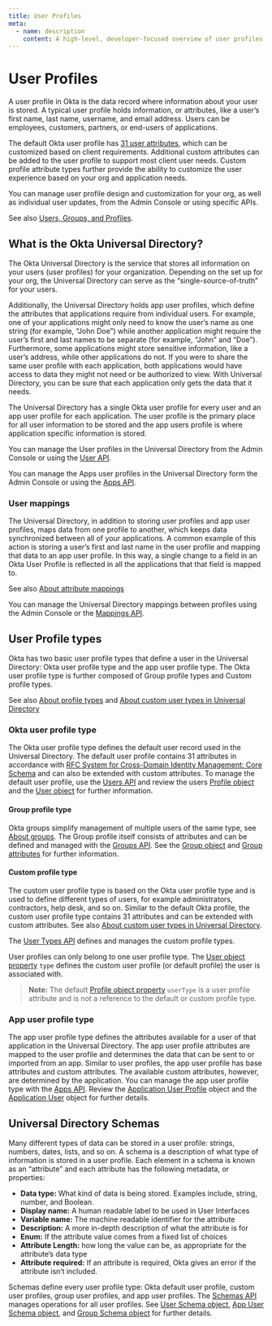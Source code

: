```yaml
---
title: User Profiles
meta:
  - name: description
    content: A high-level, developer-focused overview of user profiles and the Okta Universal Directory.
---
```


# User Profiles

A user profile in Okta is the data record where information about your user is stored. A typical user profile holds information, or attributes, like a user’s first name, last name, username, and email address. Users can be employees, customers, partners, or end-users of applications.

The default Okta user profile has [31 user attributes](/docs/reference/api/users/#default-profile-properties), which can be customized based on client requirements. Additional custom attributes can be added to the user profile to support most client user needs. Custom profile attribute types further provide the ability to customize the user experience based on your org and application needs.

You can manage user profile design and customization for your org, as well as individual user updates, from the Admin Console or using specific APIs.

See also [Users, Groups, and Profiles](https://help.okta.com/en/prev/Content/Topics/users-groups-profiles/usgp-main.htm).

## What is the Okta Universal Directory?

The Okta Universal Directory is the service that stores all information on your users (user profiles) for your organization. Depending on the set up for your org, the Universal Directory can serve as the “single-source-of-truth” for your users.

Additionally, the Universal Directory holds app user profiles, which define the attributes that applications require from individual users. For example, one of your applications might only need to know the user’s name as one string (for example, “John Doe”) while another application might require the user’s first and last names to be separate (for example,  “John” and “Doe”). Furthermore, some applications might store sensitive information, like a user’s address, while other applications do not. If you were to share the same user profile with each application, both applications would have access to data they might not need or be authorized to view. With Universal Directory, you can be sure that each application only gets the data that it needs.

The Universal Directory has a single Okta user profile for every user and an app user profile for each application. The user profile is the primary place for all user information to be stored and the app users profile is where application specific information is stored.

You can manage the User profiles in the Universal Directory from the Admin Console or using the [User API](/docs/reference/api/users).

You can manage the Apps user profiles in the Universal Directory form the Admin Console or using the [Apps API](/docs/reference/api/apps).

### User mappings

The Universal Directory, in addition to storing user profiles and app user profiles, maps data from one profile to another, which keeps data synchronized between all of your applications. A common example of this action is storing a user’s first and last name in the user profile and mapping that data to an app user profile. In this way, a single change to a field in an Okta User Profile is reflected in all the applications that that field is mapped to.

See also [About attribute mappings](https://help.okta.com/en/prod/Content/Topics/users-groups-profiles/usgp-about-attribute-mappings.htm)

You can manage the Universal Directory mappings between profiles using the Admin Console or the [Mappings API](/docs/reference/api/mappings/).

## User Profile types

Okta has two basic user profile types that define a user in the Universal Directory: Okta user profile type and the app user profile type. The Okta user profile type is further composed of Group profile types and Custom profile types.

See also [About profile types](https://help.okta.com/en/prod/Content/Topics/users-groups-profiles/usgp-about-profiles.htm) and [About custom user types in Universal Directory](https://help.okta.com/en/prod/Content/Topics/users-groups-profiles/usgp-usertypes-about.htm)

### Okta user profile type

The Okta user profile type defines the default user record used in the Universal Directory. The default user profile contains 31 attributes in accordance with [RFC System for Cross-Domain Identity Management: Core Schema](https://datatracker.ietf.org/doc/html/rfc7643#section-4.1) and can also be extended with custom attributes. To manage the default user profile, use the [Users API](/docs/api/users) and review the users [Profile object](/docs/reference/api/users/#profile-object) and the [User object](https://developer.okta.com/docs/reference/api/users/#user-object) for further information.

#### Group profile type

Okta groups simplify management of multiple users of the same type, see [About groups](https://help.okta.com/en/prod/Content/Topics/users-groups-profiles/usgp-about-groups.htm). The Group profile itself consists of attributes and can be defined and managed with the [Groups API](/docs/reference/api/groups/). See the [Group object](/docs/reference/api/groups/#group-object) and [Group attributes](/docs/reference/api/groups/#group-attributes) for further information.

#### Custom profile type

The custom user profile type is based on the Okta user profile type and is used to define different types of users, for example administrators, contractors, help desk, and so on. Similar to the default Okta profile, the custom user profile type contains 31 attributes and can be extended with custom attributes. See also [About custom user types in Universal Directory](https://help.okta.com/en/prod/Content/Topics/users-groups-profiles/usgp-usertypes-about.htm).

The [User Types API](/docs/reference/api/user-types/) defines and manages the custom profile types.

User profiles can only belong to one user profile type. The [User object property](/docs/reference/api/users/#user-properties) `type` defines the custom user profile (or default profile) the user is associated with.

>**Note:** The default [Profile object property](/docs/reference/api/users/#default-profile-properties) `userType` is a user profile attribute and is not a reference to the default or custom profile type.

### App user profile type

The app user profile type defines the attributes available for a user of that application in the Universal Directory. The app user profile attributes are mapped to the user profile and determines the data that can be sent to or imported from an app. Similar to user profiles, the app user profile has base attributes and custom attributes. The available custom attributes, however, are determined by the application. You can manage the app user profile type with the [Apps API](/docs/reference/api/apps/). Review the [Application User Profile](/docs/reference/api/apps/#application-user-profile-object) object and the [Application User](/docs/reference/api/apps/#application-user-object) object for further details.

## Universal Directory Schemas

Many different types of data can be stored in a user profile: strings, numbers, dates, lists, and so on. A schema is a description of what type of information is stored in a user profile. Each element in a schema is known as an “attribute” and each attribute has the following metadata, or properties:

* **Data type:** What kind of data is being stored. Examples include, string, number, and Boolean.
* **Display name:** A human readable label to be used in User Interfaces
* **Variable name:** The machine readable identifier for the attribute
* **Description:** A more in-depth description of what the attribute is for
* **Enum:** If the attribute value comes from a fixed list of choices
* **Attribute Length:** how long the value can be, as appropriate for the attribute’s data type
* **Attribute required:** If an attribute is required, Okta gives an error if the attribute isn’t included.

Schemas define every user profile type: Okta default user profile, custom user profiles, group user profiles, and app user profiles. The [Schemas API](/docs/reference/api/schemas) manages operations for all user profiles. See [User Schema object](/docs/reference/api/schemas/#user-schema-object), [App User Schema object]( /docs/reference/api/schemas/#app-user-schema-object), and [Group Schema object](/docs/reference/api/schemas/#group-schema-object) for further details.
